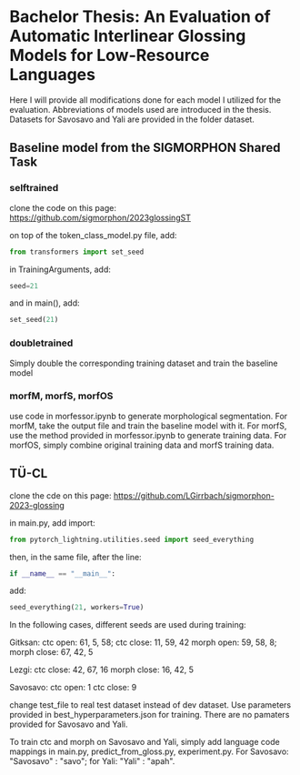 # Bachelor Thesis: An Evaluation of Automatic Interlinear Glossing Models for Low-Resource Languages

Here I will provide all modifications done for each model I utilized for the evaluation. Abbreviations of models used are introduced in the thesis. Datasets for Savosavo and Yali are provided in the folder dataset.

## Baseline model from the SIGMORPHON Shared Task

### selftrained
clone the code on this page: https://github.com/sigmorphon/2023glossingST

on top of the token_class_model.py file, add:

```python
from transformers import set_seed
```

in TrainingArguments, add:

```python
seed=21
```

and in main(), add:

```python
set_seed(21)
```

### doubletrained
Simply double the corresponding training dataset and train the baseline model

### morfM, morfS, morfOS
use code in morfessor.ipynb to generate morphological segmentation. For morfM, take the output file and train the baseline model with it. For morfS, use the method provided in morfessor.ipynb to generate training data. For morfOS, simply combine original training data and morfS training data.

## TÜ-CL
clone the cde on this page: https://github.com/LGirrbach/sigmorphon-2023-glossing

in main.py, add import:
```python
from pytorch_lightning.utilities.seed import seed_everything
```
then, in the same file, after the line:

```python
if __name__ == "__main__":
```
add:
```python
seed_everything(21, workers=True)
```
In the following cases, different seeds are used during training:

Gitksan: ctc open: 61, 5, 58; ctc close: 11, 59, 42    morph open: 59, 58, 8; morph close: 67, 42, 5

Lezgi: ctc close: 42, 67, 16    morph close: 16, 42, 5

Savosavo: ctc open: 1    ctc close: 9

change test_file to real test dataset instead of dev dataset. Use parameters provided in best_hyperparameters.json for training. There are no pamaters provided for Savosavo and Yali.

To train ctc and morph on Savosavo and Yali, simply add language code mappings in main.py, predict_from_gloss.py, experiment.py. For Savosavo: "Savosavo" : "savo"; for Yali: "Yali" : "apah".

